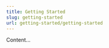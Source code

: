 ```yaml
---
title: Getting Started
slug: getting-started
url: getting-started/getting-started
---
```


Content...